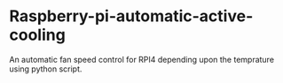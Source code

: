 # Raspberry-pi-automatic-active-cooling
An automatic fan speed control for RPI4 depending upon the temprature using python script.


